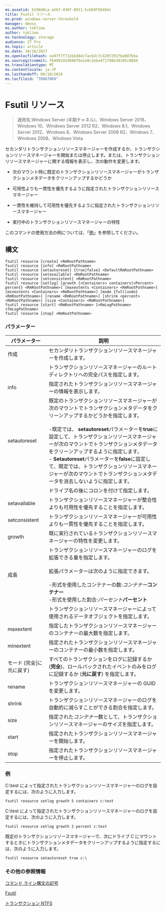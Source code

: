 ```yaml
---
ms.assetid: b198d8ca-a5b7-430f-8911-5cbb9f50484c
title: Fsutil リソース
ms.prod: windows-server-threshold
manager: dmoss
ms.author: toklima
author: toklima
ms.technology: storage
audience: IT Pro
ms.topic: article
ms.date: 10/16/2017
ms.openlocfilehash: ea97f7f71d1b484c7ac63c7c429f291fba607bba
ms.sourcegitcommit: f6490192d686f0a1e0c2ebe471f98e30105c0844
ms.translationtype: MT
ms.contentlocale: ja-JP
ms.lasthandoff: 09/10/2019
ms.locfileid: "70867069"
---
```

# <a name="fsutil-resource"></a>Fsutil リソース
>適用先:Windows Server (半期チャネル)、Windows Server 2016、Windows 10、Windows Server 2012 R2、Windows 8.1、Windows Server 2012、Windows 8、Windows Server 2008 R2、Windows 7、Windows 2008、Windows Vista

セカンダリトランザクションリソースマネージャーを作成するか、トランザクションリソースマネージャーを開始または停止します。または、トランザクションリソースマネージャーに関する情報を表示し、次の動作を変更します。

-   次のマウント時に既定のトランザクションリソースマネージャーがトランザクションメタデータをクリーンアップするかどうか

-   可用性よりも一貫性を優先するように指定されたトランザクションリソースマネージャー

-   一貫性を維持して可用性を優先するように指定されたトランザクションリソースマネージャー

-   実行中のトランザクションリソースマネージャーの特性

このコマンドの使用方法の例については、「[例](#BKMK_examples)」を参照してください。

## <a name="syntax"></a>構文

```
fsutil resource [create] <RmRootPathname>
fsutil resource [info] <RmRootPathname>
fsutil resource [setautoreset] {true|false} <DefaultRmRootPathname>
fsutil resource [setavailable] <RmRootPathname>
fsutil resource [setconsistent] <RmRootPathname>
fsutil resource [setlog] [growth {<Containers> containers|<Percent> percent} <RmRootPathname>] [maxextents <Containers> <RmRootPathname>] [minextents <Containers> <RmRootPathname>] [mode {full|undo} <RmRootPathname>] [rename <RmRootPathname>] [shrink <percent> <RmRootPathname>] [size <Containers> <RmRootPathname>]
fsutil resource [start] <RmRootPathname> [<RmLogPathname> <TmLogPathname>
fsutil resource [stop] <RmRootPathname>
```

### <a name="parameters"></a>パラメーター

|        パラメーター        |                                                                                                                                                                                                                                        説明                                                                                                                                                                                                                                         |
|-------------------------|--------------------------------------------------------------------------------------------------------------------------------------------------------------------------------------------------------------------------------------------------------------------------------------------------------------------------------------------------------------------------------------------------------------------------------------------------------------------------------------------|
|         作成          |                                                                                                                                                                                                                    セカンダリトランザクションリソースマネージャーを作成します。                                                                                                                                                                                                                     |
|    <RmRootPathname>     |                                                                                                                                                                                                        トランザクションリソースマネージャーのルートディレクトリへの完全パスを指定します。                                                                                                                                                                                                         |
|          info           |                                                                                                                                                                                                            指定されたトランザクションリソースマネージャーの情報を表示します。                                                                                                                                                                                                            |
|      setautoreset       | 既定のトランザクションリソースマネージャーが次のマウントでトランザクションメタデータをクリーンアップするかどうかを指定します。<br /><br />-既定では、 **setautoreset**パラメーターを**true**に設定して、トランザクションリソースマネージャーが次のマウントでトランザクションメタデータをクリーンアップするように指定します。<br />- **Setautoreset**パラメーターを**false**に設定して、既定では、トランザクションリソースマネージャーが次のマウントでトランザクションメタデータを消去しないように指定します。 |
| <DefaultRmRootPathname> |                                                                                                                                                                                                                       ドライブ名の後にコロンを付けて指定します。                                                                                                                                                                                                                        |
|      setavailable       |                                                                                                                                                                                                 トランザクションリソースマネージャーが整合性よりも可用性を優先することを指定します。                                                                                                                                                                                                 |
|      setconsistent      |                                                                                                                                                                                                 トランザクションリソースマネージャーが可用性よりも一貫性を優先することを指定します。                                                                                                                                                                                                 |
|         growth          |                                                                                                                                                                                                  既に実行されているトランザクションリソースマネージャーの特性を変更します。                                                                                                                                                                                                  |
|         成長          |                                                                                                  トランザクションリソースマネージャーのログを拡張できる量を指定します。<br /><br />拡張パラメーターは次のように指定できます。<br /><br />-形式を使用したコンテナーの数:_コンテナー_**コンテナー**<br />-形式を使用した割合:_パーセント_**パーセント**                                                                                                   |
|      <containers>       |                                                                                                                                                                                                      トランザクションリソースマネージャーによって使用されるデータオブジェクトを指定します。                                                                                                                                                                                                       |
|        maxextent        |                                                                                                                                                                                                指定したトランザクションリソースマネージャーのコンテナーの最大数を指定します。                                                                                                                                                                                                |
|        minextent        |                                                                                                                                                                                                指定されたトランザクションリソースマネージャーのコンテナーの最小数を指定します。                                                                                                                                                                                                |
|  モード {完全&#124;に元に戻す}  |                                                                                                                                                                                        すべてのトランザクションをログに記録するか (**完全**)、ロールバックされたイベントのみをログに記録するか (**元に戻す**) を指定します。                                                                                                                                                                                         |
|         rename          |                                                                                                                                                                                                                  トランザクションリソースマネージャーの GUID を変更します。                                                                                                                                                                                                                  |
|         shrink          |                                                                                                                                                                                              トランザクションリソースマネージャーのログを自動的に減らすことができる割合を指定します。                                                                                                                                                                                              |
|          size           |                                                                                                                                                                                              指定された*コンテナー*数として、トランザクションリソースマネージャーのサイズを指定します。                                                                                                                                                                                               |
|          start          |                                                                                                                                                                                                                    指定されたトランザクションリソースマネージャーを開始します。                                                                                                                                                                                                                    |
|          stop           |                                                                                                                                                                                                                    指定されたトランザクションリソースマネージャーを停止します。                                                                                                                                                                                                                     |

### <a name="BKMK_examples"></a>例
C:\test によって指定されたトランザクションリソースマネージャーのログを設定するには、次のように入力します。

```
fsutil resource setlog growth 5 containers c:test
```

C:\test によって指定されたトランザクションリソースマネージャーのログを設定するには、次のように入力します。

```
fsutil resource setlog growth 2 percent c:test
```

既定のトランザクションリソースマネージャーで、次にドライブ C にマウントするときにトランザクションメタデータをクリーンアップするように指定するには、次のように入力します。

```
fsutil resource setautoreset true c:\  
```

### <a name="additional-references"></a>その他の参照情報
[コマンド ライン構文の記号](Command-Line-Syntax-Key.md)

[Fsutil](Fsutil.md)

[トランザクション NTFS](https://go.microsoft.com/fwlink/?LinkID=165402)


